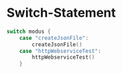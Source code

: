 # Switch-Statement

```go
switch modus {
    case "createJsonFile":
        createJsonFile()
    case "httpWebserviceTest":
        httpWebserviceTest()
    }
```
